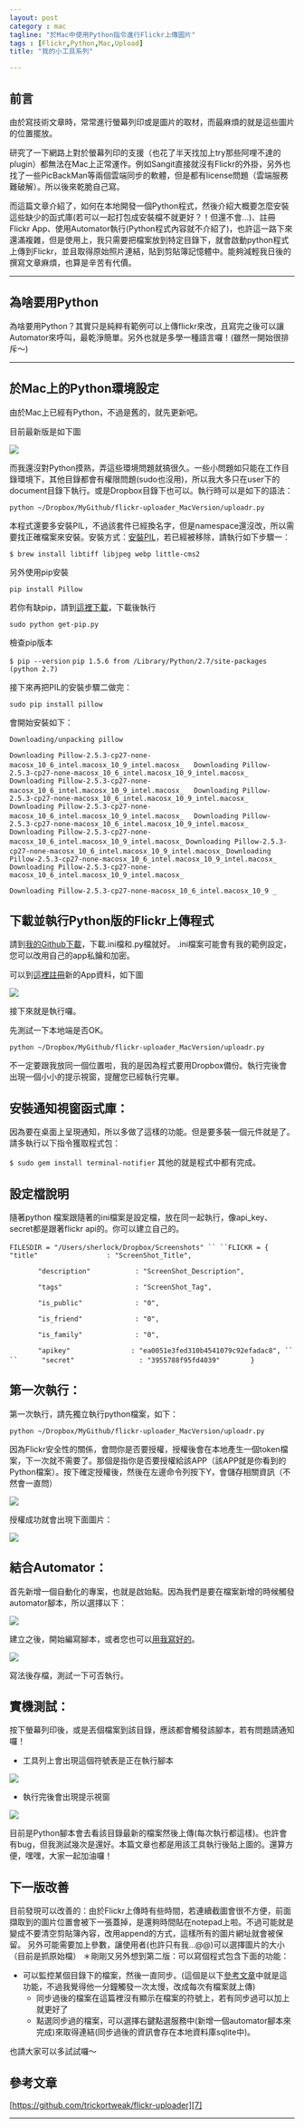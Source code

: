 ```yaml
---
layout: post
category : mac 
tagline: "於Mac中使用Python指令進行Flickr上傳圖片"
tags : [Flickr,Python,Mac,Upload]
title: "我的小工具系列"

---
```


## 前言

由於寫技術文章時，常常進行螢幕列印或是圖片的取材，而最麻煩的就是這些圖片的位置擺放。

研究了一下網路上對於螢幕列印的支援（也花了半天找加上try那些阿哩不達的plugin）都無法在Mac上正常運作。例如Sangit直接就沒有Flickr的外掛，另外也找了一些PicBackMan等兩個雲端同步的軟體，但是都有license問題（雲端服務難破解）。所以後來乾脆自己寫。

而這篇文章介紹了，如何在本地開發一個Python程式，然後介紹大概要怎麼安裝這些缺少的函式庫(若可以一起打包成安裝檔不就更好？！但還不會...)、註冊Flickr App、使用Automator執行(Python程式內容就不介紹了)，也許這一路下來還滿複雜，但是使用上，我只需要把檔案放到特定目錄下，就會啟動python程式上傳到Flickr，並且取得原始照片連結，貼到剪貼簿記憶體中。能夠減輕我日後的撰寫文章麻煩，也算是辛苦有代價。


---- 

## 為啥要用Python
為啥要用Python？其實只是純粹有範例可以上傳flickr來改，且寫完之後可以讓Automator來呼叫，最乾淨簡單。另外也就是多學一種語言囉！(雖然一開始很排斥～)

---- 
## 於Mac上的Python環境設定

由於Mac上已經有Python，不過是舊的，就先更新吧。

目前最新版是如下圖

![][image-1]

而我還沒對Python摸熟，弄這些環境問題就搞很久。一些小問題如只能在工作目錄環境下，其他目錄都會有權限問題(sudo也沒用)，所以我大多只在user下的document目錄下執行。或是Dropbox目錄下也可以。執行時可以是如下的語法：

`python ~/Dropbox/MyGithub/flickr-uploader_MacVersion/uploadr.py `

本程式還要多安裝PIL，不過該套件已經換名字，但是namespace還沒改，所以需要找正確檔案來安裝。安裝方式：[安裝PIL][1]，若已經被移除，請執行如下步驟一：

`$ brew install libtiff libjpeg webp little-cms2`

另外使用pip安裝

`pip install Pillow`

若你有缺pip，請到[這裡下載][2]，下載後執行

`sudo python get-pip.py`

檢查pip版本

`$ pip --version`
`pip 1.5.6 from /Library/Python/2.7/site-packages (python 2.7)`

接下來再把PIL的安裝步驟二做完：

`sudo pip install pillow`

會開始安裝如下：

`Downloading/unpacking pillow`

`Downloading Pillow-2.5.3-cp27-none-macosx_10_6_intel.macosx_10_9_intel.macosx_  `
`Downloading Pillow-2.5.3-cp27-none-macosx_10_6_intel.macosx_10_9_intel.macosx_  `
`Downloading Pillow-2.5.3-cp27-none-macosx_10_6_intel.macosx_10_9_intel.macosx_  `
`Downloading Pillow-2.5.3-cp27-none-macosx_10_6_intel.macosx_10_9_intel.macosx_  `
`Downloading Pillow-2.5.3-cp27-none-macosx_10_6_intel.macosx_10_9_intel.macosx_  `
`Downloading Pillow-2.5.3-cp27-none-macosx_10_6_intel.macosx_10_9_intel.macosx_  `
`Downloading Pillow-2.5.3-cp27-none-macosx_10_6_intel.macosx_10_9_intel.macosx_`
`Downloading Pillow-2.5.3-cp27-none-macosx_10_6_intel.macosx_10_9_intel.macosx_`
`Downloading Pillow-2.5.3-cp27-none-macosx_10_6_intel.macosx_10_9_intel.macosx_  `
`Downloading Pillow-2.5.3-cp27-none-macosx_10_6_intel.macosx_10_9_intel.macosx_  `

`Downloading Pillow-2.5.3-cp27-none-macosx_10_6_intel.macosx_10_9 _`



## 下載並執行Python版的Flickr上傳程式

請到[我的Github下載][3]，下載.ini檔和.py檔就好。
.ini檔案可能會有我的範例設定，您可以改用自己的app私鑰和加密。

可以到[這裡註冊][4]新的App資料，如下圖

![][image-2]

接下來就是執行囉。

先測試一下本地端是否OK。

`python ~/Dropbox/MyGithub/flickr-uploader_MacVersion/uploadr.py `

不一定要跟我放同一個位置啦，我的是因為程式要用Dropbox備份。執行完後會出現一個小小的提示視窗，提醒您已經執行完畢。
## 安裝通知視窗函式庫：
因為要在桌面上呈現通知，所以多做了這樣的功能。但是要多裝一個元件就是了。
請多執行以下指令獲取程式包：

`$ sudo gem install terminal-notifier`
其他的就是程式中都有完成。

## 設定檔說明
隨著python 檔案跟隨著的ini檔案是設定檔，放在同一起執行，像api_key、secret都是跟著flickr api的。你可以建立自己的。

`FILESDIR = "/Users/sherlock/Dropbox/Screenshots"
``
``FLICKR = {`
`		"title"                 : "ScreenShot_Title",`

`		"description"           : "ScreenShot_Description",`

`		"tags"                  : "ScreenShot_Tag",`

`		"is_public"             : "0", `

`		"is_friend"             : "0",`

`		"is_family"             : "0",`

`		"apikey"               : "ea0051e3fed310b4541079c92efadac8",
``
``		"secret"                : "3955788f95fd4039"`
`		}`

## 第一次執行：
第一次執行，請先獨立執行python檔案，如下：

`python ~/Dropbox/MyGithub/flickr-uploader_MacVersion/uploadr.py `

因為Flickr安全性的關係，會問你是否要授權，授權後會在本地產生一個token檔案，下一次就不需要了。那個是指你是否要授權給該APP（該APP就是你看到的Python檔案）。按下確定授權後，然後在左邊命令列按下Y，會儲存相關資訊（不然會一直問）

![][image-3]

授權成功就會出現下面圖片：

![][image-4]

## 結合Automator：

首先新增一個自動化的專案，也就是啟始點。因為我們是要在檔案新增的時候觸發automator腳本，所以選擇以下：

![][image-5]

建立之後，開始編寫腳本，或者您也可以[用我寫好的][5]。

![][image-6]

寫法後存檔，測試一下可否執行。

## 實機測試：
按下螢幕列印後，或是丟個檔案到該目錄，應該都會觸發該腳本，若有問題請通知囉！

- 工具列上會出現這個符號表是正在執行腳本
	  
![][image-7]

- 執行完後會出現提示視窗

![][image-8]

目前是Python腳本會去看該目錄最新的檔案然後上傳(每次執行都這樣)。也許會有bug，但我測試幾次是還好。本篇文章也都是用該工具執行後貼上圖的。還算方便，嘿嘿，大家一起加油囉！

## 下一版改善
目前發現可以改善的：由於Flickr上傳時有些時間，若連續截圖會很不方便，前面擷取到的圖片位置會被下一張蓋掉，是還夠時間貼在notepad上啦。不過可能就是變成不要清空剪貼簿內容，改用append的方式，這樣所有的圖片網址就會被保留。
另外可能需要加上參數，讓使用者(也許只有我...@@)可以選擇圖片的大小（目前是抓原始檔）
＊剛剛又另外想到第二版：可以寫個程式包含下面的功能：
- 可以監控某個目錄下的檔案，然後一直同步。(這個是以下[參考文章][6]中就是這功能，不過我覺得他一分鐘觸發一次太慢，改成每次有檔案就上傳)
	- 同步過後的檔案在這篇裡沒有顯示在檔案的符號上，若有同步過可以加上就更好了
	- 點選同步過的檔案，可以選擇右鍵點選服務中(新增一個automator腳本來完成)來取得連結(同步過後的資訊會存在本地資料庫sqlite中)。

也請大家可以多試試囉～

## 參考文章
[https://github.com/trickortweak/flickr-uploader][7]

---- 

[1]:	http://pillow.readthedocs.org/en/latest/installation.html#mac-os-x-installation "安裝PIL"
[2]:	https://docs.google.com/file/d/0B62x5TTVLcQ0WEtTZHVuTDdWeDg/edit
[3]:	https://github.com/dearsherlock/flickr-uploader_MacVersion
[4]:	https://www.flickr.com/services/apps/create/apply
[5]:	https://github.com/dearsherlock/flickr-uploader_MacVersion/blob/master/mac_automator_script.workflow/Contents/document.wflow
[6]:	https://github.com/trickortweak/flickr-uploader
[7]:	https://github.com/trickortweak/flickr-uploader

[image-1]:	https://farm6.staticflickr.com/5569/15318539842_1fd9ccb4a0_o.png
[image-2]:	https://farm6.staticflickr.com/5588/15318852972_e407a9a677_o.png
[image-3]:	https://farm4.staticflickr.com/3878/15133889890_e728bebc10_b.jpg
[image-4]:	https://farm4.staticflickr.com/3880/15134074807_2429b71220_z.jpg
[image-5]:	https://farm4.staticflickr.com/3859/15319229465_5a1d157e2c_o.png
[image-6]:	https://farm4.staticflickr.com/3892/15132655038_b7198e93d0_o.png
[image-7]:	https://farm4.staticflickr.com/3910/15296249446_ebf57f9f37_o.png
[image-8]:	https://farm6.staticflickr.com/5579/15132538969_4a517c0faf_o.png